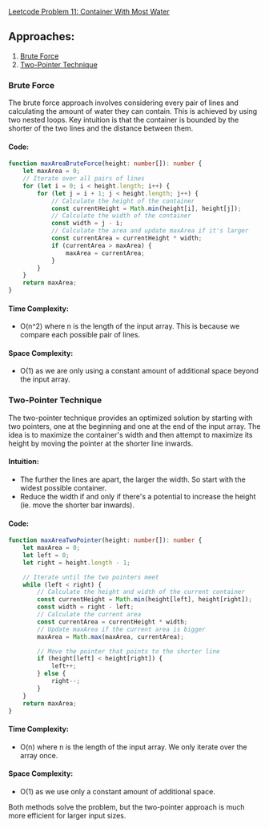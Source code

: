 
[Leetcode Problem 11: Container With Most Water](https://leetcode.com/problems/container-with-most-water/)

## Approaches:

1. [Brute Force](#brute-force)
2. [Two-Pointer Technique](#two-pointer-technique)

### Brute Force

The brute force approach involves considering every pair of lines and calculating the amount of water they can contain. This is achieved by using two nested loops. Key intuition is that the container is bounded by the shorter of the two lines and the distance between them.

#### Code:
```typescript
function maxAreaBruteForce(height: number[]): number {
    let maxArea = 0;
    // Iterate over all pairs of lines
    for (let i = 0; i < height.length; i++) {
        for (let j = i + 1; j < height.length; j++) {
            // Calculate the height of the container
            const currentHeight = Math.min(height[i], height[j]);
            // Calculate the width of the container
            const width = j - i;
            // Calculate the area and update maxArea if it's larger
            const currentArea = currentHeight * width;
            if (currentArea > maxArea) {
                maxArea = currentArea;
            }
        }
    }
    return maxArea;
}
```

#### Time Complexity:
- O(n^2) where n is the length of the input array. This is because we compare each possible pair of lines.
  
#### Space Complexity:
- O(1) as we are only using a constant amount of additional space beyond the input array.

### Two-Pointer Technique

The two-pointer technique provides an optimized solution by starting with two pointers, one at the beginning and one at the end of the input array. The idea is to maximize the container's width and then attempt to maximize its height by moving the pointer at the shorter line inwards.

#### Intuition:
- The further the lines are apart, the larger the width. So start with the widest possible container.
- Reduce the width if and only if there's a potential to increase the height (ie. move the shorter bar inwards).

#### Code:
```typescript
function maxAreaTwoPointer(height: number[]): number {
    let maxArea = 0;
    let left = 0;
    let right = height.length - 1;

    // Iterate until the two pointers meet
    while (left < right) {
        // Calculate the height and width of the current container
        const currentHeight = Math.min(height[left], height[right]);
        const width = right - left;
        // Calculate the current area
        const currentArea = currentHeight * width;
        // Update maxArea if the current area is bigger
        maxArea = Math.max(maxArea, currentArea);

        // Move the pointer that points to the shorter line
        if (height[left] < height[right]) {
            left++;
        } else {
            right--;
        }
    }
    return maxArea;
}
```

#### Time Complexity:
- O(n) where n is the length of the input array. We only iterate over the array once.

#### Space Complexity:
- O(1) as we use only a constant amount of additional space.

Both methods solve the problem, but the two-pointer approach is much more efficient for larger input sizes.

